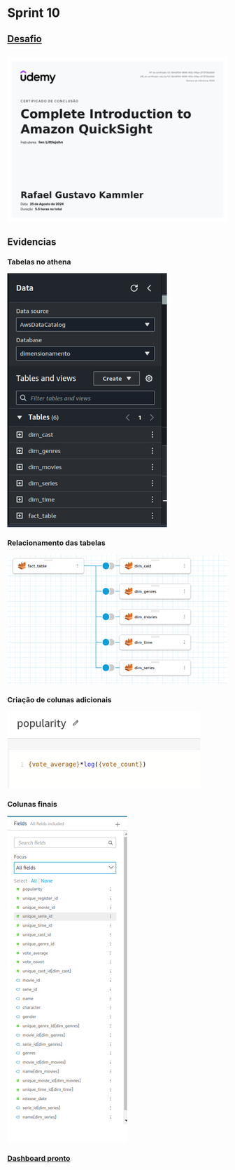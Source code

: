 # Sprint 10

## [Desafio](./Desafio/Readme.md)

## ![Certificado](./Certificados/Certificado%20quicksight.jpg)

## Evidencias

### Tabelas no athena

![](./Evidencias/tabelas_athena.png)

### Relacionamento das tabelas

![](./Evidencias/tabelas_relacionadas.png)

### Criação de colunas adicionais

![](./Evidencias/coluna_popularidade_calculada.png)

### Colunas finais

![](./Evidencias/todas_colunas.png)

### [Dashboard pronto](./Desafio/quicksight_correto.pdf)
